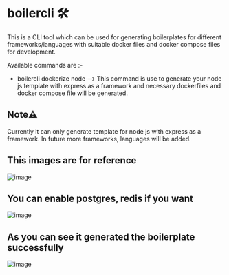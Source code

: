 # boilercli 🛠

This is a CLI tool which can be used for generating boilerplates for different frameworks/languages with suitable docker files and docker compose files for development.

Available commands are :-

 - boilercli dockerize node --> This command is use to generate your node js template with express as a framework and necessary dockerfiles and docker compose file will be generated.

## Note⚠️
Currently it can only generate template for node js with express as a framework. In future more frameworks, languages will be added.

## This images are for reference

![image](https://github.com/user-attachments/assets/4b93cf11-fc44-4dc2-ab1b-61a18bb8561f)

## You can enable postgres, redis if you want

![image](https://github.com/user-attachments/assets/641322d9-d35e-4123-861d-2d7237a9c242)

## As you can see it generated the boilerplate successfully

![image](https://github.com/user-attachments/assets/d22afcfc-f95c-4107-be74-2ae3e7150eda)


